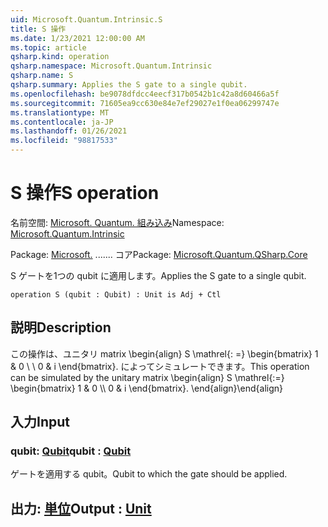 ```yaml
---
uid: Microsoft.Quantum.Intrinsic.S
title: S 操作
ms.date: 1/23/2021 12:00:00 AM
ms.topic: article
qsharp.kind: operation
qsharp.namespace: Microsoft.Quantum.Intrinsic
qsharp.name: S
qsharp.summary: Applies the S gate to a single qubit.
ms.openlocfilehash: be9078dfdcc4eecf317b0542b1c42a8d60466a5f
ms.sourcegitcommit: 71605ea9cc630e84e7ef29027e1f0ea06299747e
ms.translationtype: MT
ms.contentlocale: ja-JP
ms.lasthandoff: 01/26/2021
ms.locfileid: "98817533"
---
```

# <a name="s-operation"></a><span data-ttu-id="b47e3-102">S 操作</span><span class="sxs-lookup"><span data-stu-id="b47e3-102">S operation</span></span>

<span data-ttu-id="b47e3-103">名前空間: [Microsoft. Quantum. 組み込み](xref:Microsoft.Quantum.Intrinsic)</span><span class="sxs-lookup"><span data-stu-id="b47e3-103">Namespace: [Microsoft.Quantum.Intrinsic](xref:Microsoft.Quantum.Intrinsic)</span></span>

<span data-ttu-id="b47e3-104">Package: [Microsoft.](https://nuget.org/packages/Microsoft.Quantum.QSharp.Core) ....... コア</span><span class="sxs-lookup"><span data-stu-id="b47e3-104">Package: [Microsoft.Quantum.QSharp.Core](https://nuget.org/packages/Microsoft.Quantum.QSharp.Core)</span></span>


<span data-ttu-id="b47e3-105">S ゲートを1つの qubit に適用します。</span><span class="sxs-lookup"><span data-stu-id="b47e3-105">Applies the S gate to a single qubit.</span></span>

```qsharp
operation S (qubit : Qubit) : Unit is Adj + Ctl
```


## <a name="description"></a><span data-ttu-id="b47e3-106">説明</span><span class="sxs-lookup"><span data-stu-id="b47e3-106">Description</span></span>

<span data-ttu-id="b47e3-107">この操作は、ユニタリ matrix \begin{align} S \mathrel{: =} \begin{bmatrix} 1 & 0 \\ \\ 0 & i \end{bmatrix}. によってシミュレートできます。</span><span class="sxs-lookup"><span data-stu-id="b47e3-107">This operation can be simulated by the unitary matrix \begin{align} S \mathrel{:=} \begin{bmatrix} 1 & 0 \\\\ 0 & i \end{bmatrix}.</span></span>
<span data-ttu-id="b47e3-108">\end{align}</span><span class="sxs-lookup"><span data-stu-id="b47e3-108">\end{align}</span></span>

## <a name="input"></a><span data-ttu-id="b47e3-109">入力</span><span class="sxs-lookup"><span data-stu-id="b47e3-109">Input</span></span>

### <a name="qubit--qubit"></a><span data-ttu-id="b47e3-110">qubit: [Qubit](xref:microsoft.quantum.lang-ref.qubit)</span><span class="sxs-lookup"><span data-stu-id="b47e3-110">qubit : [Qubit](xref:microsoft.quantum.lang-ref.qubit)</span></span>

<span data-ttu-id="b47e3-111">ゲートを適用する qubit。</span><span class="sxs-lookup"><span data-stu-id="b47e3-111">Qubit to which the gate should be applied.</span></span>



## <a name="output--unit"></a><span data-ttu-id="b47e3-112">出力: [単位](xref:microsoft.quantum.lang-ref.unit)</span><span class="sxs-lookup"><span data-stu-id="b47e3-112">Output : [Unit](xref:microsoft.quantum.lang-ref.unit)</span></span>

